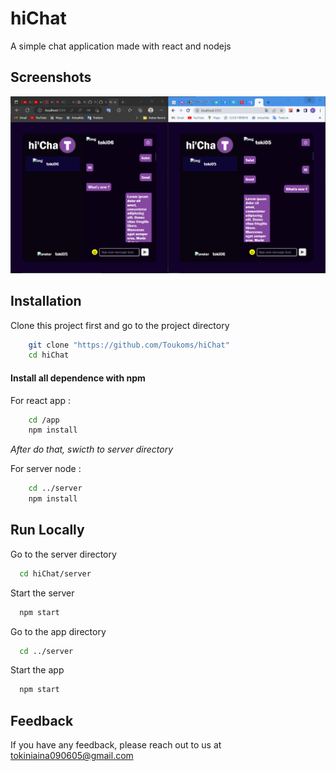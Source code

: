 
# hiChat

A simple chat application made with react and nodejs

## Screenshots

![App Screenshot](Screenshot%202022-11-22.png)


## Installation

Clone this project first and go to the project directory

```bash
    git clone "https://github.com/Toukoms/hiChat"
    cd hiChat
```

#### Install all dependence with npm

For react app :

```bash
    cd /app
    npm install
```
*After do that, swicth to server directory*

For server node :

```bash
    cd ../server
    npm install
```
    
## Run Locally

Go to the server directory

```bash
  cd hiChat/server
```

Start the server

```bash
  npm start
```

Go to the app directory

```bash
  cd ../server
```

Start the app

```bash
  npm start
```


## Feedback

If you have any feedback, please reach out to us at tokiniaina090605@gmail.com 

